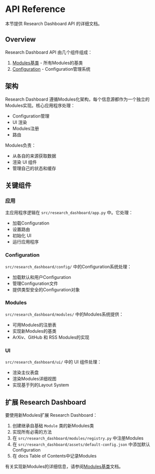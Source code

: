 # API Reference

本节提供 Research Dashboard API 的详细文档。

## Overview

Research Dashboard API 由几个组件组成：

1. [Modules基类](./module-base.md) - 所有Modules的基类
2. [Configuration](./configuration.md) - Configuration管理系统

## 架构

Research Dashboard 遵循Modules化架构，每个信息源都作为一个独立的Modules实现。核心应用程序处理：

- Configuration管理
- UI 渲染
- Modules注册
- 路由

Modules负责：

- 从各自的来源获取数据
- 渲染 UI 组件
- 管理自己的状态和缓存

## 关键组件

### 应用

主应用程序逻辑在 `src/research_dashboard/app.py` 中。它处理：

- 加载Configuration
- 设置路由
- 初始化 UI
- 运行应用程序

### Configuration

`src/research_dashboard/config/` 中的Configuration系统处理：

- 加载默认和用户Configuration
- 管理Configuration文件
- 提供类型安全的Configuration对象

### Modules

`src/research_dashboard/modules/` 中的Modules系统提供：

- 可用Modules的注册表
- 实现新Modules的基类
- ArXiv、GitHub 和 RSS Modules的实现

### UI

`src/research_dashboard/ui/` 中的 UI 组件处理：

- 渲染主仪表盘
- 渲染Modules详细视图
- 实现基于列的Layout System

## 扩展 Research Dashboard

要使用新Modules扩展 Research Dashboard：

1. 创建继承自基础 `Module` 类的新Modules类
2. 实现所有必需的方法
3. 在 `src/research_dashboard/modules/registry.py` 中注册Modules
4. 在 `src/research_dashboard/assets/default-config.json` 中添加默认Configuration
5. 在 docs Table of Contents中记录Modules

有关实现新Modules的详细信息，请参阅[Modules基类](./module-base.md)文档。